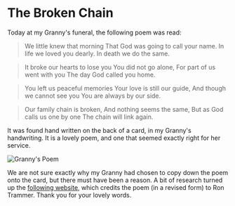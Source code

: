 ﻿---
Title: Granny's Poem
Published: 21/2/2017
Tags:
- granny
- funeral
- poem
---

# The Broken Chain

Today at my Granny's funeral, the following poem was read:

> We little knew that morning
That God was going to call your name.
In life  we loved you dearly.
In death we do the same.

> It broke our hearts to lose you
You did not go alone,
For part of us went with you
The day God called you home.

> You left us peaceful memories
Your love is still our guide,
And though we cannot see you
You are always by our side.

> Our family chain is broken,
And nothing seems the same,
But as God calls us one by one
The chain will link again.

It was found hand written on the back of a card, in my Granny's handwriting.  It is a lovely poem, and one that seemed exactly right for her service.

![Granny's Poem](https://gep13wpstorage.blob.core.windows.net/gep13/2017/02/21/granny-poem.jpg)

We are not sure exactly why my Granny had chosen to copy down the poem onto the card, but there must have been a reason.  A bit of research turned up the [following website](http://www.rontranmer.com/broken-chain-revised), which credits the poem (in a revised form) to Ron Trammer.  Thank you for your lovely words.

